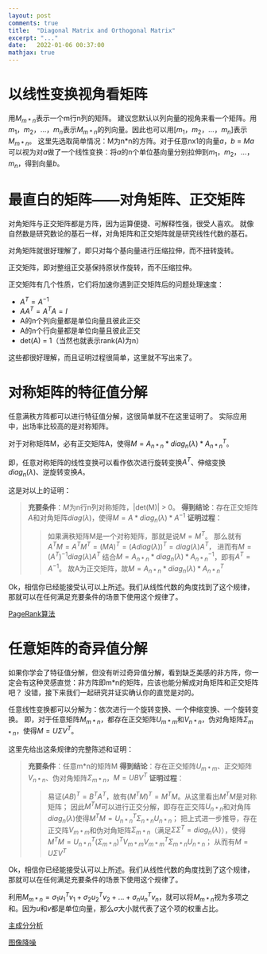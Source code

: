 ```yaml
---
layout: post
comments: true
title:  "Diagonal Matrix and Orthogonal Matrix"
excerpt: "..."
date:   2022-01-06 00:37:00
mathjax: true
---
```



# 以线性变换视角看矩阵

用$M_{m*n}$表示一个m行n列的矩阵。
建议您默认以列向量的视角来看一个矩阵。用$m_1$，$m_2$，…，$m_n$表示$M_{m*n}$的列向量。因此也可以用[$m_1$，$m_2$，…，$m_n$]表示$M_{m*n}$。
这里先选取简单情况：M为n*n的方阵。对于任意nx1的向量$a$，$b$ = $Ma$可以视为对$a$做了一个线性变换：将$a$的n个单位基向量分别拉伸到$m_1$，$m_2$，…，$m_n$，得到向量$b$。

# 最直白的矩阵——对角矩阵、正交矩阵

对角矩阵与正交矩阵都是方阵，因为运算便捷、可解释性强，很受人喜欢。
就像自然数是研究数论的基石一样，对角矩阵和正交矩阵就是研究线性代数的基石。

对角矩阵就很好理解了，即只对每个基向量进行压缩拉伸，而不扭转旋转。

正交矩阵，即对整组正交基保持原状作旋转，而不压缩拉伸。

正交矩阵有几个性质，它们将加速你遇到正交矩阵后的问题处理速度：
- $A^T =A^{-1}$
- $AA^T = A^TA = I$
- A的n个列向量都是单位向量且彼此正交
- A的n个行向量都是单位向量且彼此正交
- det(A) = 1（当然也就表示rank(A)为n）

这些都很好理解，而且证明过程很简单，这里就不写出来了。

# 对称矩阵的特征值分解

任意满秩方阵都可以进行特征值分解，这很简单就不在这里证明了。
实际应用中，出场率比较高的是对称矩阵。

对于对称矩阵M，必有正交矩阵A，使得$M=A_{n*n}*diag_{n}(\lambda)*A_{n*n}^{T}$。

即，任意对称矩阵的线性变换可以看作依次进行旋转变换$A^{T}$、伸缩变换$diag_{n}(\lambda)$、逆旋转变换$A$。

这是对以上的证明：
> **充要条件**：$M$为n行n列对称矩阵，|det(M)| > 0。
**得到结论**：存在正交矩阵$A$和对角矩阵$diag(\lambda)$，使得$M=A*diag_{n}(\lambda)*A^{-1}$
**证明过程**：
>>  如果满秩矩阵M是一个对称矩阵，那就是说$M=M^{T}$。
    那么就有$A^{T}M = A^{T}M^{T} = (MA)^{T} = (Adiag(\lambda))^{T} = diag(\lambda)A^{T}$，
    进而有$M = (A^{T})^{-1}diag(\lambda)A^{T}$
    结合$M=A_{n*n}*diag_{n}(\lambda)*A_{n*n}^{-1}$，即有$A^{T} = A^{-1}$。
    故A为正交矩阵，故$M=A_{n*n}*diag_{n}(\lambda)*A_{n*n}^{T}$

Ok，相信你已经能接受认可以上所述。我们从线性代数的角度找到了这个规律，那就可以在任何满足充要条件的场景下使用这个规律了。

[PageRank算法](https://zh.wikipedia.org/wiki/PageRank)

# 任意矩阵的奇异值分解

如果你学会了特征值分解，但没有听过奇异值分解，看到缺乏美感的非方阵，你一定会有这种灵感直觉：非方阵即m*n的矩阵，应该也能分解成对角矩阵和正交矩阵吧？ 
没错，接下来我们一起研究并证实确认你的直觉是对的。

任意线性变换都可以分解为：依次进行一个旋转变换、一个伸缩变换、一个旋转变换。
即，对于任意矩阵$M_{m*n}$，都存在正交矩阵$U_{m*m}$和$V_{n*n}$，伪对角矩阵$\Sigma_{m*n}$，使得$M=U \Sigma V^{T}$。

这里先给出这条规律的完整陈述和证明：
> **充要条件**：任意m*n的矩阵M
**得到结论**：存在正交矩阵$U_{m*m}$、正交矩阵$V_{n*n}$、伪对角矩阵$\Sigma_{m*n}$，$M=UBV^{T}$
**证明过程**：
>> 易证$(AB)^{T} = B^{T} A^{T}$，故有$(M^{T}M)^{T} = M^{T}M$。从这里看出$M^{T}M$是对称矩阵；
因此$M^{T}M$可以进行正交分解，即存在正交阵$U_{n*n}$和对角阵$diag_{n}(\lambda)$使得$M^{T}M = U_{n*n}^{T}\Sigma_{n*n}U_{n*n}$；
把上式进一步推导，存在正交阵$V_{m*m}$和伪对角矩阵$\Sigma_{m*n}$（满足$\Sigma \Sigma^{T} = diag_{n}(\lambda)$），使得$M^{T}M = U_{n*n}^{T} (\Sigma_{m*n})^{T} V_{m*m} V_{m*m}^{T} \Sigma_{m*n} U_{n*n}$；
从而有$M=U \Sigma V^{T}$

Ok，相信你已经能接受认可以上所述。我们从线性代数的角度找到了这个规律，那就可以在任何满足充要条件的场景下使用这个规律了。

利用$M_{m*n} = \sigma_{1} u_{1}^{T}v_{1} + \sigma_{2} u_{2}^{T}v_{2} + ... + \sigma_{n} u_{n}^{T}v_{n}$，就可以将$M_{m*n}$视为多项之和。因为$u$和$v$都是单位向量，那么$\sigma$大小就代表了这个项的权重占比。

[主成分分析](https://zh.wikipedia.org/zh-hans/%E4%B8%BB%E6%88%90%E5%88%86%E5%88%86%E6%9E%90)

[图像降噪](https://ieeexplore.ieee.org/abstract/document/7067415/)